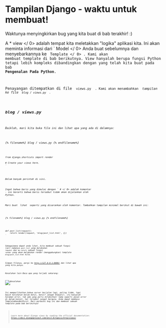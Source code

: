 # Tampilan Django - waktu untuk membuat!

Waktunya menyingkirkan bug yang kita buat di bab terakhir! :)

A * view </ 0> adalah tempat kita meletakkan "logika" aplikasi kita. Ini akan meminta informasi dari ` Model </ 0> Anda buat sebelumnya dan menyebarkannya ke <code> Template </ 0> . Kami akan membuat template di bab berikutnya. View hanyalah berupa fungsi Python tetapi lebih kompleks dibandingkan dengan yang telah kita buat pada bab <strong>Pengenalan Pada Python</strong>.</p>

<p>Penayangan ditempatkan di file <code> views.py </ 0> . Kami akan menambahkan <em> tampilan </ 1> ke file <code> blog / views.py </ 0> .</p>

<h2>blog / views.py</h2>

<p>Baiklah, mari kita buka file ini dan lihat apa yang ada di dalamnya:</p>

<p>{% filename%} blog / views.py {% endfilename%}</p>

<pre><code class="python">from django.shortcuts import render

# Create your views here.
`</pre> 

Belum banyak perintah di sini.

Ingat bahwa baris yang dimulai dengan ` # </ 0> adalah komentar - ini berarti bahwa baris tersebut tidak akan dijalankan oleh Python.</p>

<p>Mari buat <em> lihat </ 0> seperti yang disarankan oleh komentar. Tambahkan tampilan minimal berikut di bawah ini:</p>

<p>{% filename%} blog / views.py {% endfilename%}</p>

<pre><code class="python">def post_list(request):
    return render(request, 'blog/post_list.html', {})
`</pre> 

Sebagaimana dapat anda lihat, kita membuat sebuah fungsi (`def`) namanya `post_list` yang melakukan `request` dan `me-return` sebuah fungsi `render` yang akan melakukan render (menggabungkan) template `blog/post_list.html` kita.

Simpan filenya, pergi ke http://127.0.0.1:8000/ dan lihat apa yang kita punya.

Kesalahan lain Baca apa yang terjadi sekarang:

![Kesalahan](images/error.png)

Ini memperlihatkan bahwa server berjalan lagi, paling tidak, tapi masih kelihatan belum betul, betul? Jangan khawatir, itu hanyalah halaman error, tak ada yang perlu ditakutkan! Sama seperti pesan error di dalam konsol, hal tersebut sangat berguna. Anda dapat membaca *TemplateDoesNotExist*. Mari perbaiki bug ini dan membuat sebuah template pada bab berikutnya!

> Learn more about Django views by reading the official documentation: https://docs.djangoproject.com/en/2.0/topics/http/views/